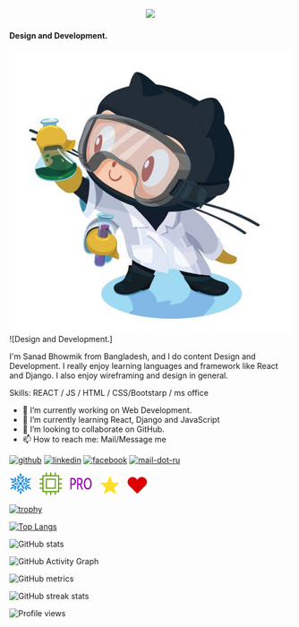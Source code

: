 <p align="center">
  <img src="https://capsule-render.vercel.app/api?text=Hey Everyone!I'm Sanad &animation=fadeIn&type=waving&color=gradient&height=100"/>
</p>

#### Design and Development.

<img src='https://github.com/sanad-bhowmik/sanad-bhowmik/blob/main/cc.jpeg' alt='github' height=''>
![Design and Development.]

I'm Sanad Bhowmik from Bangladesh, and I do content Design and Development. I really enjoy learning languages and framework like React and Django. I also enjoy wireframing and design in general.

Skills: REACT / JS / HTML / CSS/Bootstarp / ms office

- 🔭 I’m currently working on Web Development. 
- 🌱 I’m currently learning React, Django and JavaScript 
- 👯 I’m looking to collaborate on GitHub. 
- 📫 How to reach me: Mail/Message me 

[<img src='https://cdn.jsdelivr.net/npm/simple-icons@3.0.1/icons/github.svg' alt='github' height='40'>](https://github.com/sanad-bhowmik)  [<img src='https://cdn.jsdelivr.net/npm/simple-icons@3.0.1/icons/linkedin.svg' alt='linkedin' height='40'>](https://www.linkedin.com/in/https://www.linkedin.com/in/sanad-bhowmik-366b20199//)  [<img src='https://cdn.jsdelivr.net/npm/simple-icons@3.0.1/icons/facebook.svg' alt='facebook' height='40'>](https://www.facebook.com/https://www.facebook.com/sonod.bhoumik/about)  [<img src='https://cdn.jsdelivr.net/npm/simple-icons@3.0.1/icons/mail-dot-ru.svg' alt='mail-dot-ru' height='40'>](https://mail.google.com/mail/u/0/?tab=rm&ogbl#inbox) 

<a href='https://archiveprogram.github.com/'><img src='https://raw.githubusercontent.com/acervenky/animated-github-badges/master/assets/acbadge.gif' width='40' height='40'></a> <a href='https://docs.github.com/en/developers'><img src='https://raw.githubusercontent.com/acervenky/animated-github-badges/master/assets/devbadge.gif' width='40' height='40'></a> <a href='https://github.com/pricing'><img src='https://raw.githubusercontent.com/acervenky/animated-github-badges/master/assets/pro.gif' width='40' height='40'></a> <a href='https://stars.github.com/'><img src='https://raw.githubusercontent.com/acervenky/animated-github-badges/master/assets/starbadge.gif' width='35' height='35'></a> <a href='https://docs.github.com/en/github/supporting-the-open-source-community-with-github-sponsors'><img src='https://raw.githubusercontent.com/acervenky/animated-github-badges/master/assets/sponsorbadge.gif' width='35' height='35'></a>  




[![trophy](https://github-profile-trophy.vercel.app/?username=ryo-ma&theme=onedark)](https://github.com/ryo-ma/github-profile-trophy)

[![Top Langs](https://github-readme-stats.vercel.app/api/top-langs/?username=sanad-bhowmik)](https://github.com/anuraghazra/github-readme-stats)

![GitHub stats](https://github-readme-stats.vercel.app/api?username=sanad-bhowmik&show_icons=true&count_private=true)  

![GitHub Activity Graph](https://activity-graph.herokuapp.com/graph?username=sanad-bhowmik)  

![GitHub metrics](https://metrics.lecoq.io/sanad-bhowmik)  

![GitHub streak stats](https://github-readme-streak-stats.herokuapp.com/?user=sanad-bhowmik)  

![Profile views](https://gpvc.arturio.dev/sanad-bhowmik)  
